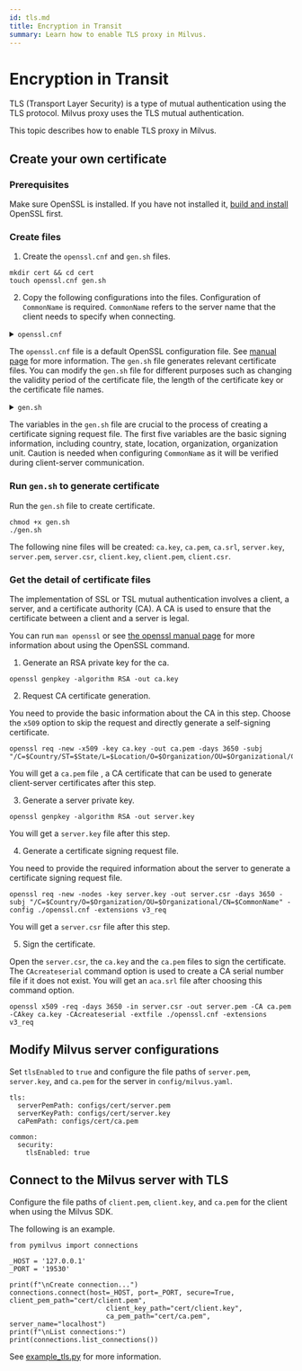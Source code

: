 ```yaml
---
id: tls.md
title: Encryption in Transit
summary: Learn how to enable TLS proxy in Milvus.
---
```


# Encryption in Transit

TLS (Transport Layer Security) is a type of mutual authentication using the TLS protocol. Milvus proxy uses the TLS mutual authentication.

This topic describes how to enable TLS proxy in Milvus.

## Create your own certificate

### Prerequisites

Make sure OpenSSL is installed. If you have not installed it, [build and install](https://github.com/openssl/openssl/blob/master/INSTALL.md) OpenSSL first.


### Create files

1. Create the `openssl.cnf` and `gen.sh` files.

```
mkdir cert && cd cert
touch openssl.cnf gen.sh
```

2. Copy the following configurations into the files. Configuration of `CommonName` is required. `CommonName` refers to the server name that the client needs to specify when connecting.

<details><summary><code>openssl.cnf</code></summary>

```ini
#
# OpenSSL example configuration file.
# This is mostly being used for generation of certificate requests.
#

# This definition stops the following lines choking if HOME isn't
# defined.
HOME			= .
RANDFILE		= $ENV::HOME/.rnd

# Extra OBJECT IDENTIFIER info:
#oid_file		= $ENV::HOME/.oid
oid_section		= new_oids

# To use this configuration file with the "-extfile" option of the
# "openssl x509" utility, name here the section containing the
# X.509v3 extensions to use:
# extensions		= 
# (Alternatively, use a configuration file that has only
# X.509v3 extensions in its main [= default] section.)

[ new_oids ]

# We can add new OIDs in here for use by 'ca', 'req' and 'ts'.
# Add a simple OID like this:
# testoid1=1.2.3.4
# Or use config file substitution like this:
# testoid2=${testoid1}.5.6

# Policies used by the TSA examples.
tsa_policy1 = 1.2.3.4.1
tsa_policy2 = 1.2.3.4.5.6
tsa_policy3 = 1.2.3.4.5.7

####################################################################
[ ca ]
default_ca	= CA_default		# The default ca section

####################################################################
[ CA_default ]

dir		= ./demoCA		# Where everything is kept
certs		= $dir/certs		# Where the issued certs are kept
crl_dir		= $dir/crl		# Where the issued crl are kept
database	= $dir/index.txt	# database index file.
#unique_subject	= no			# Set to 'no' to allow creation of
					# several ctificates with same subject.
new_certs_dir	= $dir/newcerts		# default place for new certs.

certificate	= $dir/cacert.pem 	# The CA certificate
serial		= $dir/serial 		# The current serial number
crlnumber	= $dir/crlnumber	# the current crl number
					# must be commented out to leave a V1 CRL
crl		= $dir/crl.pem 		# The current CRL
private_key	= $dir/private/cakey.pem# The private key
RANDFILE	= $dir/private/.rand	# private random number file

x509_extensions	= usr_cert		# The extentions to add to the cert

# Comment out the following two lines for the "traditional"
# (and highly broken) format.
name_opt 	= ca_default		# Subject Name options
cert_opt 	= ca_default		# Certificate field options

# Extension copying option: use with caution.
copy_extensions = copy

# Extensions to add to a CRL. Note: Netscape communicator chokes on V2 CRLs
# so this is commented out by default to leave a V1 CRL.
# crlnumber must also be commented out to leave a V1 CRL.
# crl_extensions	= crl_ext

default_days	= 365			# how long to certify for
default_crl_days= 30			# how long before next CRL
default_md	= default		# use public key default MD
preserve	= no			# keep passed DN ordering

# A few difference way of specifying how similar the request should look
# For type CA, the listed attributes must be the same, and the optional
# and supplied fields are just that :-)
policy		= policy_match

# For the CA policy
[ policy_match ]
countryName		= match
stateOrProvinceName	= match
organizationName	= match
organizationalUnitName	= optional
commonName		= supplied
emailAddress		= optional

# For the 'anything' policy
# At this point in time, you must list all acceptable 'object'
# types.
[ policy_anything ]
countryName		= optional
stateOrProvinceName	= optional
localityName		= optional
organizationName	= optional
organizationalUnitName	= optional
commonName		= supplied
emailAddress		= optional

####################################################################
[ req ]
default_bits		= 2048
default_keyfile 	= privkey.pem
distinguished_name	= req_distinguished_name
attributes		= req_attributes
x509_extensions	= v3_ca	# The extentions to add to the self signed cert

# Passwords for private keys if not present they will be prompted for
# input_password = secret
# output_password = secret

# This sets a mask for permitted string types. There are several options. 
# default: PrintableString, T61String, BMPString.
# pkix	 : PrintableString, BMPString (PKIX recommendation before 2004)
# utf8only: only UTF8Strings (PKIX recommendation after 2004).
# nombstr : PrintableString, T61String (no BMPStrings or UTF8Strings).
# MASK:XXXX a literal mask value.
# WARNING: ancient versions of Netscape crash on BMPStrings or UTF8Strings.
string_mask = utf8only

req_extensions = v3_req # The extensions to add to a certificate request

[ req_distinguished_name ]
countryName			= Country Name (2 letter code)
countryName_default		= AU
countryName_min			= 2
countryName_max			= 2

stateOrProvinceName		= State or Province Name (full name)
stateOrProvinceName_default	= Some-State

localityName			= Locality Name (eg, city)

0.organizationName		= Organization Name (eg, company)
0.organizationName_default	= Internet Widgits Pty Ltd

# we can do this but it is not needed normally :-)
#1.organizationName		= Second Organization Name (eg, company)
#1.organizationName_default	= World Wide Web Pty Ltd

organizationalUnitName		= Organizational Unit Name (eg, section)
#organizationalUnitName_default	=

commonName			= Common Name (e.g. server FQDN or YOUR name)
commonName_max			= 64

emailAddress			= Email Address
emailAddress_max		= 64

# SET-ex3			= SET extension number 3

[ req_attributes ]
challengePassword		= A challenge password
challengePassword_min		= 4
challengePassword_max		= 20

unstructuredName		= An optional company name

[ usr_cert ]

# These extensions are added when 'ca' signs a request.

# This goes against PKIX guidelines but some CAs do it and some software
# requires this to avoid interpreting an end user certificate as a CA.

basicConstraints=CA:FALSE

# Here are some examples of the usage of nsCertType. If it is omitted
# the certificate can be used for anything *except* object signing.

# This is OK for an SSL server.
# nsCertType			= server

# For an object signing certificate this would be used.
# nsCertType = objsign

# For normal client use this is typical
# nsCertType = client, email

# and for everything including object signing:
# nsCertType = client, email, objsign

# This is typical in keyUsage for a client certificate.
# keyUsage = nonRepudiation, digitalSignature, keyEncipherment

# This will be displayed in Netscape's comment listbox.
nsComment			= "OpenSSL Generated Certificate"

# PKIX recommendations harmless if included in all certificates.
subjectKeyIdentifier=hash
authorityKeyIdentifier=keyid,issuer

# This stuff is for subjectAltName and issuerAltname.
# Import the email address.
# subjectAltName=email:copy
# An alternative to produce certificates that aren't
# deprecated according to PKIX.
# subjectAltName=email:move

# Copy subject details
# issuerAltName=issuer:copy

#nsCaRevocationUrl		= http://www.domain.dom/ca-crl.pem
#nsBaseUrl
#nsRevocationUrl
#nsRenewalUrl
#nsCaPolicyUrl
#nsSslServerName

# This is required for TSA certificates.
# extendedKeyUsage = critical,timeStamping

[ v3_req ]

# Extensions to add to a certificate request

basicConstraints = CA:FALSE
keyUsage = nonRepudiation, digitalSignature, keyEncipherment

subjectAltName = @alt_names

[ alt_names ]
DNS.1 = localhost
DNS.2 = *.ronething.cn
DNS.3 = *.ronething.com

[ v3_ca ]


# Extensions for a typical CA


# PKIX recommendation.

subjectKeyIdentifier=hash

authorityKeyIdentifier=keyid:always,issuer

# This is what PKIX recommends but some broken software chokes on critical
# extensions.
#basicConstraints = critical,CA:true
# So we do this instead.
basicConstraints = CA:true

# Key usage: this is typical for a CA certificate. However since it will
# prevent it being used as an test self-signed certificate it is best
# left out by default.
# keyUsage = cRLSign, keyCertSign

# Some might want this also
# nsCertType = sslCA, emailCA

# Include email address in subject alt name: another PKIX recommendation
# subjectAltName=email:copy
# Copy issuer details
# issuerAltName=issuer:copy

# DER hex encoding of an extension: beware experts only!
# obj=DER:02:03
# Where 'obj' is a standard or added object
# You can even override a supported extension:
# basicConstraints= critical, DER:30:03:01:01:FF

[ crl_ext ]

# CRL extensions.
# Only issuerAltName and authorityKeyIdentifier make any sense in a CRL.

# issuerAltName=issuer:copy
authorityKeyIdentifier=keyid:always

[ proxy_cert_ext ]
# These extensions should be added when creating a proxy certificate

# This goes against PKIX guidelines but some CAs do it and some software
# requires this to avoid interpreting an end user certificate as a CA.

basicConstraints=CA:FALSE

# Here are some examples of the usage of nsCertType. If it is omitted
# the certificate can be used for anything *except* object signing.

# This is OK for an SSL server.
# nsCertType			= server

# For an object signing certificate this would be used.
# nsCertType = objsign

# For normal client use this is typical
# nsCertType = client, email

# and for everything including object signing:
# nsCertType = client, email, objsign

# This is typical in keyUsage for a client certificate.
# keyUsage = nonRepudiation, digitalSignature, keyEncipherment

# This will be displayed in Netscape's comment listbox.
nsComment			= "OpenSSL Generated Certificate"

# PKIX recommendations harmless if included in all certificates.
subjectKeyIdentifier=hash
authorityKeyIdentifier=keyid,issuer

# This stuff is for subjectAltName and issuerAltname.
# Import the email address.
# subjectAltName=email:copy
# An alternative to produce certificates that aren't
# deprecated according to PKIX.
# subjectAltName=email:move

# Copy subject details
# issuerAltName=issuer:copy

#nsCaRevocationUrl		= http://www.domain.dom/ca-crl.pem
#nsBaseUrl
#nsRevocationUrl
#nsRenewalUrl
#nsCaPolicyUrl
#nsSslServerName

# This really needs to be in place for it to be a proxy certificate.
proxyCertInfo=critical,language:id-ppl-anyLanguage,pathlen:3,policy:foo

####################################################################
[ tsa ]

default_tsa = tsa_config1	# the default TSA section

[ tsa_config1 ]

# These are used by the TSA reply generation only.
dir		= ./demoCA		# TSA root directory
serial		= $dir/tsaserial	# The current serial number (mandatory)
crypto_device	= builtin		# OpenSSL engine to use for signing
signer_cert	= $dir/tsacert.pem 	# The TSA signing certificate
					# (optional)
certs		= $dir/cacert.pem	# Certificate chain to include in reply
					# (optional)
signer_key	= $dir/private/tsakey.pem # The TSA private key (optional)

default_policy	= tsa_policy1		# Policy if request did not specify it
					# (optional)
other_policies	= tsa_policy2, tsa_policy3	# acceptable policies (optional)
digests		= md5, sha1		# Acceptable message digests (mandatory)
accuracy	= secs:1, millisecs:500, microsecs:100	# (optional)
clock_precision_digits  = 0	# number of digits after dot. (optional)
ordering		= yes	# Is ordering defined for timestamps?
				# (optional, default: no)
tsa_name		= yes	# Must the TSA name be included in the reply?
				# (optional, default: no)
ess_cert_id_chain	= no	# Must the ESS cert id chain be included?
				# (optional, default: no)
```

</details>

The `openssl.cnf` file is a default OpenSSL configuration file. See [manual page](https://www.openssl.org/docs/manmaster/man5/config.html) for more information. The `gen.sh` file generates relevant certificate files. You can modify the `gen.sh` file for different purposes such as changing the validity period of the certificate file, the length of the certificate key or the certificate file names.

<details><summary><code>gen.sh</code></summary>

```shell
#!/usr/bin/env sh
# your variables
Country="CN"
State="Shanghai"
Location="Shanghai"
Organization="milvus"
Organizational="milvus"
CommonName="localhost"

echo "generate ca.key"
openssl genrsa -out ca.key 2048

echo "generate ca.pem"
openssl req -new -x509 -key ca.key -out ca.pem -days 3650 -subj "/C=$Country/ST=$State/L=$Location/O=$Organization/OU=$Organizational/CN=$CommonName"

echo "generate server SAN certificate"
openssl genpkey -algorithm RSA -out server.key
openssl req -new -nodes -key server.key -out server5.csr -days 3650 -subj "/C=$Country/O=$Organization/OU=$Organizational/CN=$CommonName" -config ./openssl.cnf -extensions v3_req
openssl x509 -req -days 3650 -in server.csr -out server.pem -CA ca.pem -CAkey ca.key -CAcreateserial -extfile ./openssl.cnf -extensions v3_req

echo "generate client SAN certificate"
openssl genpkey -algorithm RSA -out client.key
openssl req -new -nodes -key client.key -out client.csr -days 3650 -subj "/C=$Country/O=$Organization/OU=$Organizational/CN=$CommonName" -config ./openssl.cnf -extensions v3_req
openssl x509 -req -days 3650 -in client.csr -out client.pem -CA ca.pem -CAkey ca.key -CAcreateserial -extfile ./openssl.cnf -extensions v3_req

```
</details>

The variables in the `gen.sh` file are crucial to the process of creating a certificate signing request file. The first five variables are the basic signing information, including country, state, location, organization, organization unit. Caution is needed when configuring `CommonName` as it will be verified during client-server communication.

### Run `gen.sh` to generate certificate

Run the `gen.sh` file to create certificate.

```
chmod +x gen.sh
./gen.sh
```

The following nine files will be created: `ca.key`, `ca.pem`, `ca.srl`, `server.key`, `server.pem`, `server.csr`, `client.key`, `client.pem`, `client.csr`.

### Get the detail of certificate files

The implementation of SSL or TSL mutual authentication involves a client, a server, and a certificate authority (CA). A CA is used to ensure that the certificate between a client and a server is legal.

You can run `man openssl` or see [the openssl manual page](https://www.openssl.org/docs/) for more information about using the OpenSSL command.

1. Generate an RSA private key for the ca.

```
openssl genpkey -algorithm RSA -out ca.key
```

2. Request CA certificate generation. 

You need to provide the basic information about the CA in this step. Choose the `x509` option to skip the request and directly generate a self-signing certificate.

```
openssl req -new -x509 -key ca.key -out ca.pem -days 3650 -subj "/C=$Country/ST=$State/L=$Location/O=$Organization/OU=$Organizational/CN=$CommonName"
```

You will get a `ca.pem` file , a CA certificate that can be used to generate client-server certificates after this step.

3. Generate a server private key. 

```
openssl genpkey -algorithm RSA -out server.key
```

You will get a `server.key` file after this step.

4. Generate a certificate signing request file.

You need to provide the required information about the server to generate a certificate signing request file.

```
openssl req -new -nodes -key server.key -out server.csr -days 3650 -subj "/C=$Country/O=$Organization/OU=$Organizational/CN=$CommonName" -config ./openssl.cnf -extensions v3_req
```

You will get a `server.csr` file after this step.

5. Sign the certificate.

Open the `server.csr`, the `ca.key` and the `ca.pem` files to sign the certificate. The `CAcreateserial` command option is used to create a CA serial number file if it does not exist. You will get an `aca.srl` file after choosing this command option.

```
openssl x509 -req -days 3650 -in server.csr -out server.pem -CA ca.pem -CAkey ca.key -CAcreateserial -extfile ./openssl.cnf -extensions v3_req
```


## Modify Milvus server configurations

Set `tlsEnabled` to `true` and configure the file paths of `server.pem`, `server.key`, and `ca.pem` for the server in `config/milvus.yaml`.

```
tls:
  serverPemPath: configs/cert/server.pem
  serverKeyPath: configs/cert/server.key
  caPemPath: configs/cert/ca.pem

common:
  security:
    tlsEnabled: true
 ```
 

## Connect to the Milvus server with TLS

Configure the file paths of `client.pem`, `client.key`, and `ca.pem` for the client when using the Milvus SDK.

The following is an example.

```
from pymilvus import connections

_HOST = '127.0.0.1'
_PORT = '19530'

print(f"\nCreate connection...")
connections.connect(host=_HOST, port=_PORT, secure=True, client_pem_path="cert/client.pem",
                        client_key_path="cert/client.key",
                        ca_pem_path="cert/ca.pem", server_name="localhost")
print(f"\nList connections:")
print(connections.list_connections())
```

See [example_tls.py](https://github.com/milvus-io/pymilvus/blob/master/examples/example_tls.py) for more information.

 
